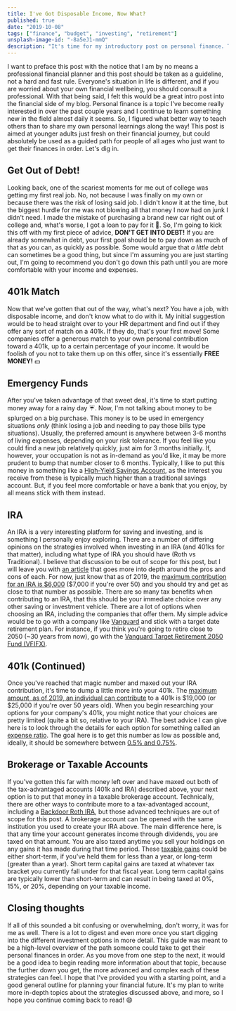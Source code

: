 ```yaml
---
title: I've Got Disposable Income, Now What?
published: true
date: "2019-10-08"
tags: ["finance", "budget", "investing", "retirement"]
unsplash-image-id: "-8a5eJ1-mmQ"
description: "It's time for my introductory post on personal finance. This site is called the <strong><em>frugal</em></strong> dev, right? In this post, I'll give you a quick, general guideline with steps to take to get your personal finances in order. I go through the different stages of saving and investing, and highlight when it's a good time to move from one stage to the next. Hope you've got your spreadsheets ready!"
---
```


I want to preface this post with the notice that I am by no means a professional financial planner and this post should be taken as a guideline, not a hard and fast rule. Everyone's situation in life is different, and if you are worried about your own financial wellbeing, you should consult a professional. With that being said, I felt this would be a great intro post into the financial side of my blog. Personal finance is a topic I've become really interested in over the past couple years and I continue to learn something new in the field almost daily it seems. So, I figured what better way to teach others than to share my own personal learnings along the way! This post is aimed at younger adults just fresh on their financial journey, but could absolutely be used as a guided path for people of all ages who just want to get their finances in order. Let's dig in.

## Get Out of Debt!

Looking back, one of the scariest moments for me out of college was getting my first real job. No, not because I was finally on my own or because there was the risk of losing said job. I didn't know it at the time, but the biggest hurdle for me was not blowing all that money I now had on junk I didn't need. I made the mistake of purchasing a brand new car right out of college and, what's worse, I got a loan to pay for it :grimacing:. So, I'm going to kick this off with my first piece of advice, **DON'T GET INTO DEBT!** If you are already somewhat in debt, your first goal should be to pay down as much of that as you can, as quickly as possible. Some would argue that _a little_ debt can sometimes be a good thing, but since I'm assuming you are just starting out, I'm going to recommend you don't go down this path until you are more comfortable with your income and expenses.

## 401k Match

Now that we've gotten that out of the way, what's next? You have a job, with disposable income, and don't know what to do with it. My initial suggestion would be to head straight over to your HR department and find out if they offer any sort of match on a 401k. If they do, that's your first move! Some companies offer a generous match to your own personal contribution toward a 401k, up to a certain percentage of your income. It would be foolish of you not to take them up on this offer, since it's essentially **FREE MONEY!** :dollar:

## Emergency Funds

After you've taken advantage of that sweet deal, it's time to start putting money away for a rainy day :umbrella:. Now, I'm not talking about money to be splurged on a big purchase. This money is to be used in emergency situations _only_ (think losing a job and needing to pay those bills type situations). Usually, the preferred amount is anywhere between 3-6 months of living expenses, depending on your risk tolerance. If you feel like you could find a new job relatively quickly, just aim for 3 months initially. If, however, your occupation is not as in-demand as you'd like, it may be more prudent to bump that number closer to 6 months. Typically, I like to put this money in something like a [High-Yield Savings Account](https://www.investopedia.com/articles/pf/09/high-yield-savings-account.asp), as the interest you receive from these is typically much higher than a traditional savings account. But, if you feel more comfortable or have a bank that you enjoy, by all means stick with them instead.

## IRA

An IRA is a very interesting platform for saving and investing, and is something I personally enjoy exploring. There are a number of differing opinions on the strategies involved when investing in an IRA (and 401ks for that matter), including what type of IRA you should have (Roth vs Traditional). I believe that discussion to be out of scope for this post, but I will leave you with [an article](https://www.nerdwallet.com/article/investing/roth-or-traditional-ira-account) that goes more into depth around the pros and cons of each. For now, just know that as of 2019, the [maximum contribution for an IRA is \$6,000](https://www.irs.gov/newsroom/401k-contribution-limit-increases-to-19000-for-2019-ira-limit-increases-to-6000) (\$7,000 if you're over 50) and you should try and get as close to that number as possible. There are so many tax benefits when contributing to an IRA, that this should be your immediate choice over any other saving or investment vehicle. There are a lot of options when choosing an IRA, including the companies that offer them. My simple advice would be to go with a company like [Vanguard](https://investor.vanguard.com/home/) and stick with a target date retirement plan. For instance, if you think you're going to retire close to 2050 (~30 years from now), go with the [Vanguard Target Retirement 2050 Fund (VFIFX)](https://investor.vanguard.com/mutual-funds/profile/VFIFX).

## 401k (Continued)

Once you've reached that magic number and maxed out your IRA contribution, it's time to dump a little more into your 401k. The [maximum amount, as of 2019, an individual can contribute](https://www.irs.gov/newsroom/401k-contribution-limit-increases-to-19000-for-2019-ira-limit-increases-to-6000) to a 401k is $19,000 (or $25,000 if you're over 50 years old). When you begin researching your options for your company's 401k, you might notice that your choices are pretty limited (quite a bit so, relative to your IRA). The best advice I can give here is to look through the details for each option for something called an [expense ratio](https://en.wikipedia.org/wiki/Expense_ratio). The goal here is to get this number as low as possible and, ideally, it should be somewhere between [0.5% and 0.75%](https://www.investopedia.com/ask/answers/032715/when-expense-ratio-considered-high-and-when-it-considered-low.asp).

## Brokerage or Taxable Accounts

If you've gotten this far with money left over and have maxed out both of the tax-advantaged accounts (401k and IRA) described above, your next option is to put that money in a taxable brokerage account. Technically, there are other ways to contribute more to a tax-advantaged account, including a [Backdoor Roth IRA](https://www.nerdwallet.com/blog/investing/backdoor-roth-ira-high-income-how-to-guide/), but those advanced techniques are out of scope for this post. A brokerage account can be opened with the same institution you used to create your IRA above. The main difference here, is that any time your account generates income through dividends, you are taxed on that amount. You are also taxed anytime you sell your holdings on any gains it has made during that time period. These [taxable gains](https://www.investopedia.com/articles/personal-finance/101515/comparing-longterm-vs-shortterm-capital-gain-tax-rates.asp) could be either short-term, if you've held them for less than a year, or long-term (greater than a year). Short term capital gains are taxed at whatever tax bracket you currently fall under for that fiscal year. Long term capital gains are typically lower than short-term and can result in being taxed at 0%, 15%, or 20%, depending on your taxable income.

## Closing thoughts

If all of this sounded a bit confusing or overwhelming, don't worry, it was for me as well. There is a lot to digest and even more once you start digging into the different investment options in more detail. This guide was meant to be a high-level overview of the path someone could take to get their personal finances in order. As you move from one step to the next, it would be a good idea to begin reading more information about that topic, because the further down you get, the more advanced and complex each of these strategies can feel. I hope that I've provided you with a starting point, and a good general outline for planning your financial future. It's my plan to write more in-depth topics about the strategies discussed above, and more, so I hope you continue coming back to read! :smile:
